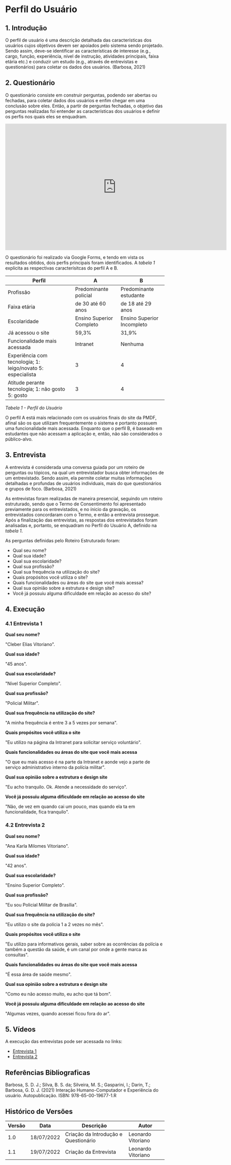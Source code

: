 # Perfil do Usuário

## 1. Introdução

O perfil de usuário é uma descrição detalhada das características dos usuários
cujos objetivos devem ser apoiados pelo sistema sendo projetado. Sendo assim, deve-se identificar as características de interesse (e.g., cargo, função, experiência, nível de instrução, atividades principais, faixa etária etc.) e conduzir um estudo (e.g., através de entrevistas e questionários) para coletar os dados dos usuários. (Barbosa, 2021)

## 2. Questionário 

O questionário consiste em construir perguntas, podendo ser abertas ou fechadas, para coletar dados dos usuários e enfim chegar em uma conclusão sobre eles. Então, a partir de perguntas fechadas, o objetivo das perguntas realizadas foi entender as características dos usuários e definir os perfis nos quais eles se enquadram.

<iframe src="https://albumizr.com/a/pmWu" scrolling="no" frameborder="0" allowfullscreen width="700" height="400"></iframe>

O questionário foi realizado via Google Forms, e tendo em vista os resultados obtidos, dois perfis principais foram identificados. A *tabela 1* explicita as respectivas caracterísitcas do perfil A e B.

| Perfil| A | B |
| -------- | -------- | -------- |
| Profissão | Predominante policial | Predominante estudante | 
| Faixa etária | de 30 até 60 anos | de 18 até 29 anos | 
| Escolaridade | Ensino Superior Completo | Ensino Superior Incompleto | 
| Já acessou o site | 59,3% | 31,9% | 
| Funcionalidade mais acessada | Intranet | Nenhuma | 
| Experiência com tecnologia; 1: leigo/novato 5: especialista | 3 | 4 |
| Atitude perante tecnologia; 1: não gosto 5: gosto           | 3 | 4 |

*Tabela 1 - Perfil do Usuário*

O perfil A está mais relacionado com os usuários finais do site da PMDF, afinal são os que utilizam frequentemente 
o sistema e portanto possuem uma funcionalidade mais acessada. Enquanto que o perfil B, é baseado em estudantes que 
não acessam a aplicação e, então, não são considerados o público-alvo. 

## 3. Entrevista

A entrevista é considerada uma conversa guiada por um roteiro de perguntas ou tópicos, na qual um entrevistador	busca	obter informações de um	entrevistado. Sendo assim, ela permite coletar muitas informações detalhadas e profundas de usuários individuais, mais do que questionários e grupos de foco. (Barbosa, 2021)

As entrevistas foram realizadas de maneira presencial, seguindo um roteiro estruturado, sendo que o Termo de Consentimento foi apresentado previamente para os entrevistados, e no ínicio da gravação, os entrevistados concordaram com o Termo, e então a entrevista prossegue. Após a finalização das entrevistas, as respostas dos entrevistados foram analisadas e, portanto, se enquadram no Perfil do Usuário A, definido na *tabela 1*.

As perguntas definidas pelo Roteiro Estruturado foram:

- Qual seu nome?
- Qual sua idade?
- Qual sua escolaridade?
- Qual sua profissão?
- Qual sua frequência na utilização do site?
- Quais propósitos você utiliza o site?
- Quais funcionalidades ou áreas do site que você mais acessa?
- Qual sua opinião sobre a estrutura e design site?
- Você já possuiu alguma dificuldade em relação ao acesso do site?

## 4. Execução 

### 4.1 Entrevista 1

**Qual seu nome?**

"Cleber Elias Vitoriano".

**Qual sua idade?**

"45 anos".

**Qual sua escolaridade?**

"Nível Superior Completo".

**Qual sua profissão?**

"Policial Militar".

**Qual sua frequência na utilização do site?**

"A minha frequência é entre 3 a 5 vezes por semana".

**Quais propósitos você utiliza o site**

"Eu utilizo na página da Intranet para solicitar serviço voluntário".

**Quais funcionalidades ou áreas do site que você mais acessa**

"O que eu mais acesso é na parte da Intranet e aonde vejo a parte de serviço administrativo interno da polícia militar".

**Qual sua opinião sobre a estrutura e design site**

"Eu acho tranquilo. Ok. Atende a necessidade do serviço".

**Você já possuiu alguma dificuldade em relação ao acesso do site**

"Não, de vez em quando cai um pouco, mas quando ela ta em funcionalidade, fica tranquilo".

### 4.2 Entrevista 2

**Qual seu nome?**

"Ana Karla Milomes Vitoriano".

**Qual sua idade?**

"42 anos".

**Qual sua escolaridade?**

"Ensino Superior Completo".

**Qual sua profissão?**

"Eu sou Policial Militar de Brasília".

**Qual sua frequência na utilização do site?**

"Eu utilizo o site da polícia 1 a 2 vezes no mês".

**Quais propósitos você utiliza o site**

"Eu utilizo para informativos gerais, saber sobre as ocorrências da polícia e também a questão da saúde, é um canal por onde a gente marca as consultas".

**Quais funcionalidades ou áreas do site que você mais acessa**

"É essa área de saúde mesmo".

**Qual sua opinião sobre a estrutura e design site**

"Como eu não acesso muito, eu acho que tá bom".

**Você já possuiu alguma dificuldade em relação ao acesso do site**

"Algumas vezes, quando acessei ficou fora do ar".

## 5. Vídeos 

A execução das entrevistas pode ser acessada no links:

- [Entrevista 1](https://youtu.be/D5zzHw8pjHc)
- [Entrevista 2](https://youtu.be/wRpaWX2Scyk)


## Referências Bibliograficas

Barbosa, S. D. J.; Silva, B. S. da; Silveira, M. S.; Gasparini, I.; Darin, T.; Barbosa, G. D. J. (2021)
Interação Humano-Computador e Experiência do usuário. Autopublicação. ISBN: 978-65-00-19677-1.R

## Histórico de Versões

| Versão | Data       | Descrição                                              | Autor                    |
|--------|------------|--------------------------------------------------------|--------------------------|
|  1.0   | 18/07/2022 | Criação da Introdução e Questionário                   | Leonardo Vitoriano       |
|  1.1   | 19/07/2022 | Criação da Entrevista                                  | Leonardo Vitoriano       |
